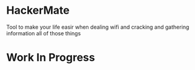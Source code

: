 # HackerMate
Tool to make your life easir when dealing wifi and cracking and gathering information all of those things



# Work In Progress
